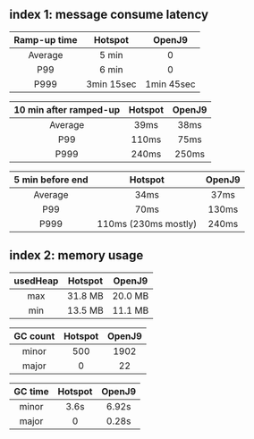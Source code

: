 
## index 1: message consume latency

Ramp-up time |   Hotspot     | OpenJ9
 :--:        |    :--:       | :--:  
Average      |   5 min       |  0
P99          |   6 min       |  0
P999         |   3min 15sec  |  1min 45sec

10 min after ramped-up  |   Hotspot     | OpenJ9
 :--:                   |    :--:       | :--:  
Average                 |   39ms        |  38ms
P99                     |   110ms       |  75ms
P999                    |   240ms       |  250ms

5 min before end   |   Hotspot               | OpenJ9
 :--:              |    :--:                 | :--:  
Average            |   34ms                  |  37ms
P99                |   70ms                  |  130ms
P999               |   110ms (230ms mostly)  |  240ms


## index 2: memory usage

usedHeap | Hotspot   | OpenJ9
 :--:    | :--:      | :--:
max      | 31.8 MB   | 20.0 MB 
min      | 13.5 MB   | 11.1 MB


GC count | Hotspot   | OpenJ9
 :--:    | :--:      | :--:
minor    | 500       | 1902
major    | 0         | 22 

GC time  | Hotspot   | OpenJ9
 :--:    | :--:      | :--:
minor    | 3.6s      | 6.92s 
major    | 0         | 0.28s
